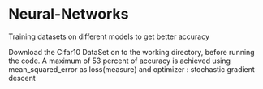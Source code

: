 # Neural-Networks
Training datasets on different models to get better accuracy

Download the Cifar10 DataSet on to the working directory, before running the code. 
A maximum of 53 percent of accuracy is achieved using mean_squared_error as loss(measure) and optimizer : stochastic  gradient descent
